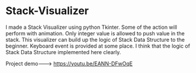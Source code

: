 # Stack-Visualizer
I made a Stack Visualizer using python Tkinter. Some of the action will perform with animation. Only integer value is allowed to push value in the stack. This visualizer can build up the logic of Stack Data Structure to the beginner. Keyboard event is provided at some place. I think that the logic of Stack Data Structure implemented here clearly.


Project demo---> https://youtu.be/EANN-DFwOqE
